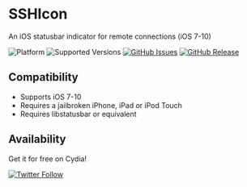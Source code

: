 # SSHIcon
An iOS statusbar indicator for remote connections (iOS 7-10)


![Platform](https://img.shields.io/badge/platform-iOS-lightgrey.svg)
![Supported Versions](https://img.shields.io/badge/supports-iOS_7--10-lightgrey.svg)
[![GitHub Issues](https://img.shields.io/github/issues/sticktron/sshicon.svg)](https://github.com/sticktron/sshicon/issues)
[![GitHub Release](https://img.shields.io/github/release/sticktron/sshicon.svg)](https://github.com/sticktron/sshicon/releases)




## Compatibility

- Supports iOS 7-10
- Requires a jailbroken iPhone, iPad or iPod Touch
- Requires libstatusbar or equivalent

## Availability
Get it for free on Cydia!


[![Twitter Follow](https://img.shields.io/twitter/follow/sticktron.svg?style=social&label=Follow)](http://twitter.com/sticktron)
